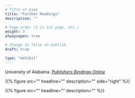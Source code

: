 ```yaml
---
# Title of page
title: "Further Readings"
description: ""

# Page order (1 is 1st page, etc.)
weight: 3
alwaysopen: true

# Change to false to publish.
draft: true

type: "exhibit"
---
```


University of Alabama. *[Publishers Bindings Online](https://bindings.lib.ua.edu/index.html)*

{{% figure src=""
           headline="" 
           description="" 
           side="right" %}}



{{% figure src=""
           headline="" 
           description="" %}}

